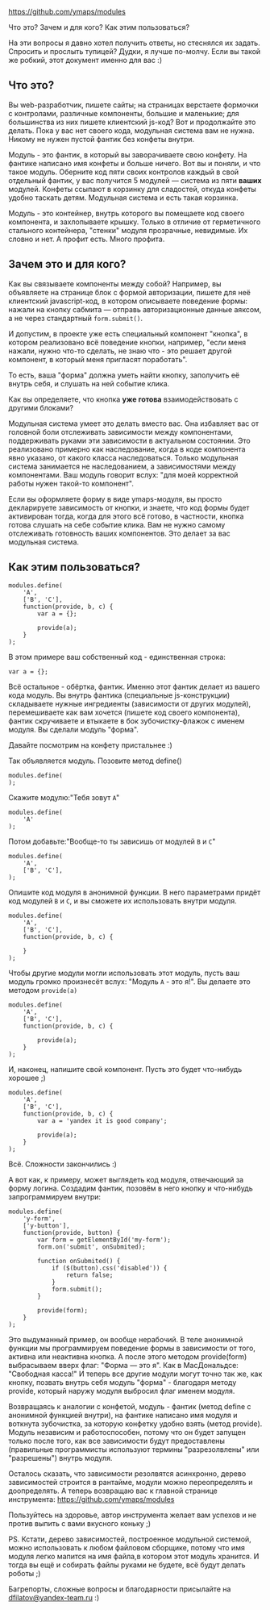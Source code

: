 https://github.com/ymaps/modules

Что это? Зачем и для кого? Как этим пользоваться?

На эти вопросы я давно хотел получить ответы, но стеснялся их задать. Спросить и прослыть тупицей? Дудки,
я лучше по-молчу. Если вы такой же робкий, этот документ именно для вас :)

Что это?
--------
Вы web-разработчик, пишете сайты; на страницах верстаете формочки с контролами,
различные компоненты, большие и маленькие; для большинства из них
пишете клиентский js-код? Вот и продолжайте это делать. Пока у вас нет своего кода,
модульная система вам не нужна. Никому не нужен пустой фантик без конфеты внутри.

Модуль - это фантик, в который вы заворачиваете свою конфету. На фантике написано имя конфеты и больше ничего. Вот вы
 и поняли, и что такое модуль. Оберните код пяти своих контролов каждый в свой отдельный фантик,
 у вас получится 5 модулей — система из пяти **ваших** модулей. Конфеты ссыпают в корзинку для сладостей,
 откуда  конфеты удобно таскать детям. Модульная система и есть такая корзинка.

 Модуль - это контейнер, внутрь которого вы помещаете код своего компонента, и захлопываете крышку. Только в отличие
 от герметичного стального контейнера, "стенки" модуля прозрачные, невидимые. Их словно и нет. А профит есть. Много
 профита.


Зачем это и для кого?
--------------------
Как вы связываете компоненты между собой? Например, вы объявляете на странице блок с формой авторизации,
пишете для неё  клиентский javascript-код, в котором описываете поведение формы: нажали на кнопку сабмита — отправь
авторизационные данные аяксом, а не через стандартный `form.submit()`.

И допустим, в проекте уже есть специальный компонент "кнопка", в котором реализовано всё поведение кнопки,
например, "если меня нажали, нужно что-то сделать, не знаю что - это решает другой компонент,
в который меня пригласят поработать".

То есть, ваша "форма" должна уметь найти кнопку, заполучить её внутрь себя, и слушать на ней событие клика.

Как вы определяете, что кнопка **уже готова** взаимодействовать с другими блоками?


Модульная система умеет это делать вместо вас. Она избавляет вас от головной боли отслеживать зависимости между
компонентами, поддерживать руками эти зависимости в актуальном состоянии. Это реализовано примерно как наследование,
 когда в коде компонента явно указано, от какого класса наследоваться. Только модульная система занимается не наследованием,
а зависимостями между компонентами. Ваш модуль говорит вслух: "для моей корректной работы нужен такой-то компонент".

Если вы оформляете форму в виде ymaps-модуля, вы просто декларируете зависимость от кнопки, и знаете,
что код формы будет активирован тогда, когда для этого всё готово, в частности, кнопка готова слушать на себе событие
клика. Вам не нужно самому отслеживать готовность ваших компонентов. Это делает за вас модульная система.


Как этим пользоваться?
---------------------
```
modules.define(
    'A',
    ['B', 'C'],
    function(provide, b, c) {
        var a = {};

        provide(a);
    }
);
```

В этом примере ваш собственный код  - единственная строка:
```
var a = {};
```

Всё остальное - обёртка, фантик. Именно этот фантик делает из вашего кода модуль.
Вы внутрь фантика (специальные js-конструкции) складываете нужные ингредиенты (зависимости от других
модулей), перемешиваете как вам хочется (пишете код своего компонента), фантик скручиваете и втыкаете
в бок зубочистку-флажок с именем модуля. Вы сделали модуль "форма".

Давайте посмотрим на конфету пристальнее :)

Так объявляется модуль. Позовите метод define()
```
modules.define(
);
```

Скажите модулю:"Тебя зовут `А`"
```
modules.define(
    'A'
);
```

Потом добавьте:"Вообще-то ты зависишь от модулей `В` и `С`"
```
modules.define(
    'A',
    ['B', 'C'],
);
```

Опишите код модуля в анонимной функции. В него параметрами придёт код модулей `B` и `С`,
и вы сможете их использовать внутри модуля.
```
modules.define(
    'A',
    ['B', 'C'],
    function(provide, b, c) {

    }
);
```

Чтобы другие модули могли использовать этот модуль, пусть ваш модуль громко произнесёт вслух:
"Модуль `А` - это я!". Вы делаете это методом `provide(а)`
```
modules.define(
    'A',
    ['B', 'C'],
    function(provide, b, c) {

        provide(a);
    }
);
```

И, наконец, напишите свой компонент. Пусть это будет что-нибудь хорошее ;)
```
modules.define(
    'A',
    ['B', 'C'],
    function(provide, b, c) {
        var a = 'yandex it is good company';

        provide(a);
    }
);
```

Всё. Сложности закончились :)

А вот как, к примеру, может выглядеть код модуля, отвечающий за форму логина. Создадим фантик,
позовём в него кнопку и что-нибудь запрограммируем внутри:
```
modules.define(
    'y-form',
    ['y-button'],
    function(provide, button) {
        var form = getElementById('my-form');
        form.on('submit', onSubmited);

        function onSubmited() {
            if ($(button).css('disabled')) {
                return false;
            }
            form.submit();
        }

        provide(form);
    }
);
```

Это выдуманный пример, он вообще нерабочий. В теле анонимной функции мы программируем поведение формы в
зависимости от того, активна или неактивна кнопка. А после этого методом provide(form) выбрасываем вверх флаг: "Форма —
 это я". Как в МасДональдсе: "Свободная касса!" И теперь все другие модули могут точно так же, как кнопку,
позвать внутрь себя модуль "форма" - благодаря методу provide, который наружу модуля выбросил флаг именем модуля.

 Возвращаясь к аналогии с конфетой, модуль - фантик (метод define с анонимной функцией внутри), на фантике написано
имя модуля и воткнута зубочистка, за которую конфетку удобно взять (метод provide). Модуль независим и
работоспособен, потому что он будет запущен только после того, как все зависимости будут предоставлены
(правильные программисты используют термины "разрезолвлены" или "разрешены") внутрь модуля.

Осталось сказать, что зависимости резолвятся асинхронно, дерево зависимостей строится в рантайме,
модули можно переопределять и доопределять. А теперь возвращаю вас к главной странице инструмента: https://github.com/ymaps/modules

Пользуйтесь на здоровье, автор инструмента желает вам успехов и не против выпить с вами вкусного коньку ;)

PS. Кстати, дерево зависимостей, построенное модульной системой, можно использовать к любом файловом сборщике,
потому что имя модуля легко мапится на имя файла,в котором этот модуль хранится. И тогда
вы ещё и собирать файлы руками не будете, всё будут делать роботы ;)


Багрепорты, сложные вопросы и благодарности присылайте на dfilatov@yandex-team.ru :)
